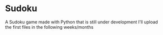 # Sudoku
A Sudoku game made with Python that is still under development
I'll upload the first files in the following weeks/months
